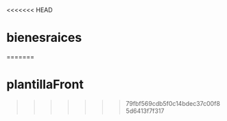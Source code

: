 <<<<<<< HEAD
# bienesraices
=======
# plantillaFront
>>>>>>> 79fbf569cdb5f0c14bdec37c00f85d6413f7f317
